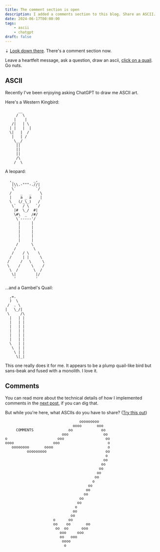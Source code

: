 ```yaml
---
title: The comment section is open
description: I added a comments section to this blog. Share an ASCII.
date: 2024-06-17T00:00:00
tags:
    - ascii
    - chatgpt
draft: false
---
```


⇣ [Look down there](#comments-section). There's a comment section now.

Leave a heartfelt message, ask a question, draw an ascii, [click on a quail](/blog/2024-05-27-quail). Go nuts.

## ASCII

Recently I've been enjoying asking ChatGPT to draw me ASCII art.

Here's a Western Kingbird:

```
      __
     /  \
    |    |
   /|   | \
  | |   |  |
  \|   |  /
   |   | /
    \__/
     ||
     ||
     ||
     /\
    /  \
```

A leopard:

```
  ,_         _,
   |\\.-"""-.//|
   \`         `/
  /    _   _    \
  |    a _ a    |
  \   (/_\_)   /
   \`   / \   `/
    |#  \_/  #|
    \#\  _  /#/
     \`-----'/
      |     |
      |     |
      |     |
      |     |
      |     |
     /      \
    /        \
   /    / \    \
  /     | |     \
 /     /   \     \
 \    /     \    /
  \  /       \  /
   \|         |/
    '         '

```

...and a Gambel's Quail:

```
  ,=.
  )  \
 /  . \
|   \_/|
 \     /\
  |   | |
  |   | |
  |   | |
  |   | |
  |   | |
  |   | |
  \   | |
   \  | |
    \ | |
     \|_|
```

This one really does it for me. It appears to be a plump quail-like bird but sans-beak and fused with a monolith. I love it.

<!-- Most of the time ChatGPT and its ilk are all-time bullshitters, which is sort of still the case here, but with these ASCII drawings I find in myself a weird mix of admiration & pity. The art has a different feel than GPT's typical sophomoric confidence. Good try lil bud. -->

## Comments

You can read more about the technical details of how I implemented comments in the [next post](/blog/2024-06-comments-2), if you can dig that.

But while you're here, what ASCIIs do you have to share? ([Try this out](https://asciiflow.com))

```
                                  ooooooooo
                               oooo       ooo
     COMMENTS                oo             oo
                          ooo                oo
o                       ooo                   oo
oooo                  ooo                      o
   oooooooo       oooo                         o
          ooooooooo                           oo
                                              o
                                             oo
                                            oo
                                           oo
                                          oo
                                         oo
                                        o
                                      oo
                                     oo
                                    oo
                                  oo
                                 oo
                                o
                               oo
                              oo
                      o      oo
                      oo    oo       oo
                       oo  oo      ooo
                         ooo     ooo
                         oo   ooo
                          oooo
                           o
```
